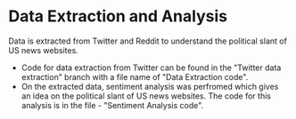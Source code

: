 # Data Extraction and Analysis
Data is extracted from Twitter and Reddit to understand the political slant of US news websites.
- Code for data extraction from Twitter can be found in the "Twitter data extraction" branch with a file name of "Data Extraction code". 
- On the extracted data, sentiment analysis was perfromed which gives an idea on the political slant of US news websites. The code for this analysis is in the file - "Sentiment Analysis code".
